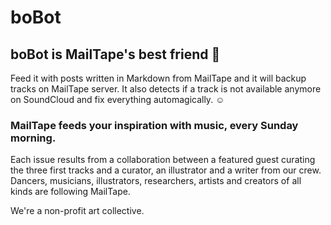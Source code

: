# boBot
## boBot is MailTape's best friend 🤖

Feed it with posts written in Markdown from MailTape and it will backup tracks on MailTape server. It also detects if a track is not available anymore on SoundCloud and fix everything automagically.
☺️

### MailTape feeds your inspiration with music, every Sunday morning.

Each issue results from a collaboration between a featured guest curating the three first tracks and a curator, an illustrator and a writer from our crew. 
Dancers, musicians, illustrators, researchers, artists and creators of all kinds are following MailTape. 

We're a non-profit art collective.
